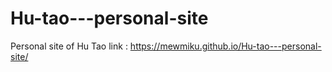 # Hu-tao---personal-site
Personal site of Hu Tao
link : https://mewmiku.github.io/Hu-tao---personal-site/
